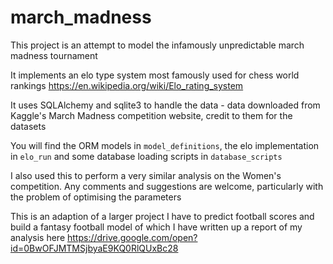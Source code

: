 # march_madness

This project is an attempt to model the infamously unpredictable march madness tournament

It implements an elo type system most famously used for chess world rankings
https://en.wikipedia.org/wiki/Elo_rating_system

It uses SQLAlchemy and sqlite3 to handle the data - data downloaded from Kaggle's March Madness competition website, credit to them for the datasets

You will find the ORM models in `model_definitions`, the elo implementation in `elo_run` and some database loading scripts in `database_scripts`

I also used this to perform a very similar analysis on the Women's competition. Any comments and suggestions are welcome, particularly with the problem of optimising the parameters

This is an adaption of a larger project I have to predict football scores and build a fantasy football model of which I have written up a report of my analysis here
https://drive.google.com/open?id=0BwOFJMTMSjbyaE9KQ0RlQUxBc28


